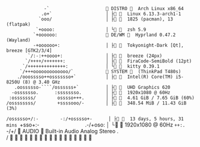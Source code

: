 
                  -`                      DISTRO 󰑃  Arch Linux x86_64
                 .o+`                    │ ├ 󰑃  Linux 6.13.3-arch1-1
                `ooo/                    │ ├󰏖 󰑃  1825 (pacman), 13 (flatpak)
               `+oooo:                   │ └ 󰑃  zsh 5.9
              `+oooooo:                   DE/WM 󰑃  Hyprland 0.47.2 (Wayland)
              -+oooooo+:                 │ ├󰀻 󰑃  Tokyonight-Dark [Qt], breeze [GTK2/3/4]
            `/:-:++oooo+:                │ ├ 󰑃  breeze (24px)
           `/++++/+++++++:               │ ├ 󰑃  FiraCode-SemiBold (12pt)
          `/++++++++++++++:              │ └ 󰑃  kitty 0.39.1
         `/+++ooooooooooooo/`            󰌢 SYSTEM 󰑃  (ThinkPad T480s)
        ./ooosssso++osssssso+`           │ ├󰻠 󰑃  Intel(R) Core(TM) i5-8250U (8) @ 3.40 GHz
       .oossssso-````/ossssss+`          │ ├󰻑 󰑃  UHD Graphics 620
      -osssssso.      :ssssssso.         │ ├󰍹 󰑃  1920x1080 @ 60Hz
     :osssssss/        osssso+++.        │ ├󰾆 󰑃  4.61 GiB / 7.65 GiB (60%)
    /ossssssss/        +ssssooo/-        │ ├󰓡 󰑃  348.54 MiB / 11.43 GiB (3%)
  `/ossssso+/:-        -:/+osssso+-      │ ├󰅐 󰑃  13 days, 5 hours, 31 mins
 `+sso+:-`                 `.-/+oso:     │ └󰍹 󰑃  1920x1080 @ 60Hz
`++:.                           `-/+/     AUDIO 󰑃  Built-in Audio Analog Stereo
.`                                 `/                                       
